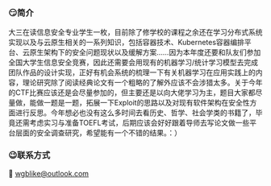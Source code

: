 # 

### 😏简介

大三在读信息安全专业学生一枚，目前除了修学校的课程之余还在学习分布式系统实现以及与云原生相关的一系列知识，包括容器技术、Kubernetes容器编排平台、云原生架构下的安全问题现状以及缓解方案……因为本年度还要和队友们参加全国大学生信息安全竞赛，因此还需要会用现有的机器学习/统计学习模型去完成团队作品的设计实现，正好有机会系统的梳理一下有关机器学习在应用实践上的内容，理论研究除了阅读经典论文有一个粗略的了解外应该不会涉猎太多。关于今年的CTF比赛应该还是会尽量参加的，但主要还是以向大佬学习为主，题目大家都尽量做，能做一题是一题，拓展一下Exploit的思路以及对现有软件架构在安全性方面进行反思。今年想必也没有这么多时间去看历史、哲学、社会学类的书籍了，毕竟还需考虑实习与准备TOEFL考试，后期应该会好好跟着导师去写论文做一些平台层面的安全调查研究，希望能有一个不错的结果。：）

### 😉联系方式

📨 wgblike@outlook.com
